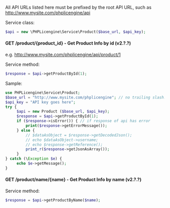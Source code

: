 All API URLs listed here must be prefixed by the root API URL, such as http://www.mysite.com/phplicengine/api

Service class:
```php
$api = new \PHPLicengine\Service\Product($base_url, $api_key);
```

#### GET /product/{product_id} - Get Product Info by id (v2.?.?)

e.g. http://www.mysite.com/phplicengine/api/product/1

Service method:
```php
$response = $api->getProductById(1);
```

Sample:

```php
use PHPLicengine\Service\Product;
$base_url = "http://www.mysite.com/phplicengine"; // no trailing slash!
$api_key = "API key goes here";
try {
     $api = new Product ($base_url, $api_key);
     $response = $api->getProductById(1);
     if ($response->isError()) { // if response of api has error
         print($response->getErrorMessage());
     } else {
         // $dataAsObject = $response->getDecodedJson();
         // echo $dataAsObject->username;
         // echo $response->getReference();
         print_r($response->getJsonAsArray());
     }
} catch (\Exception $e) {
     echo $e->getMessage();
}
```

#### GET /product/name/{name} - Get Product Info by name (v2.?.?)

Service method:
```php
$response = $api->getProductByName($name);
```
